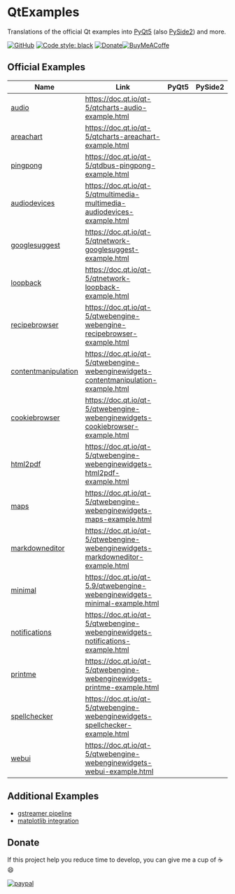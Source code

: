 # QtExamples
Translations of the official Qt examples into [PyQt5](https://pypi.org/project/PyQt5/) (also [PySide2](https://pypi.org/project/PySide2/)) and more.

 [![GitHub](https://img.shields.io/github/license/eyllanesc/QtExamples.svg)](https://github.com/eyllanesc/QtExamples/blob/master/LICENSE) [![Code style: black](https://img.shields.io/badge/code%20style-black-000000.svg)](https://github.com/psf/black) [![Donate](https://img.shields.io/badge/donate-PayPal-blue.svg?logo=paypal)](https://www.paypal.me/eyllanesc)[![BuyMeACoffe](https://www.buymeacoffee.com/assets/img/custom_images/orange_img.png)](https://www.buymeacoffee.com/eyllanesc)

## Official Examples

| Name                                   | Link                                                   | PyQt5 | PySide2 |
|----------------------------------------|--------------------------------------------------------|:-----:|:-------:|
| [audio](official/charts/audio)         | https://doc.qt.io/qt-5/qtcharts-audio-example.html     |       |         |
| [areachart](official/charts/areachart) | https://doc.qt.io/qt-5/qtcharts-areachart-example.html |       |         |
| [pingpong](official/dbus/pingpong)     | https://doc.qt.io/qt-5/qtdbus-pingpong-example.html    |       |         |
| [audiodevices](official/multimedia/audiodevices) | https://doc.qt.io/qt-5/qtmultimedia-multimedia-audiodevices-example.html |       |         |
| [googlesuggest](official/network/googlesuggest) | https://doc.qt.io/qt-5/qtnetwork-googlesuggest-example.html |       |         |
| [loopback](official/network/loopback) | https://doc.qt.io/qt-5/qtnetwork-loopback-example.html |       |         |
| [recipebrowser](official/webengine/recipebrowser) | https://doc.qt.io/qt-5/qtwebengine-webengine-recipebrowser-example.html |       |         |
| [contentmanipulation](official/webenginewidgets/contentmanipulation) | https://doc.qt.io/qt-5/qtwebengine-webenginewidgets-contentmanipulation-example.html |       |         |
| [cookiebrowser](official/webenginewidgets/cookiebrowser) | https://doc.qt.io/qt-5/qtwebengine-webenginewidgets-cookiebrowser-example.html |       |         |
| [html2pdf](official/webenginewidgets/html2pdf) | https://doc.qt.io/qt-5/qtwebengine-webenginewidgets-html2pdf-example.html |       |         |
| [maps](official/webenginewidgets/maps) | https://doc.qt.io/qt-5/qtwebengine-webenginewidgets-maps-example.html |       |         |
| [markdowneditor](official/webenginewidgets/markdowneditor) | https://doc.qt.io/qt-5/qtwebengine-webenginewidgets-markdowneditor-example.html |       |         |
| [minimal](official/webenginewidgets/minimal) | https://doc.qt.io/qt-5.9/qtwebengine-webenginewidgets-minimal-example.html |       |         |
| [notifications](official/webenginewidgets/notifications) | https://doc.qt.io/qt-5/qtwebengine-webenginewidgets-notifications-example.html |       |         |
| [printme](official/webenginewidgets/printme) | https://doc.qt.io/qt-5/qtwebengine-webenginewidgets-printme-example.html |       |         |
| [spellchecker](official/webenginewidgets/spellchecker) | https://doc.qt.io/qt-5/qtwebengine-webenginewidgets-spellchecker-example.html |       |         |
| [webui](official/webenginewidgets/webui) | https://doc.qt.io/qt-5/qtwebengine-webenginewidgets-webui-example.html |       |         |


## Additional Examples

* [gstreamer pipeline](others/gst_pipeline)
* [matplotlib integration](others/matplotlib)

## Donate

If this project help you reduce time to develop, you can give me a cup of :coffee: :smile:

[![paypal](https://www.paypalobjects.com/en_US/i/btn/btn_donateCC_LG.gif)](https://www.paypal.me/eyllanesc)